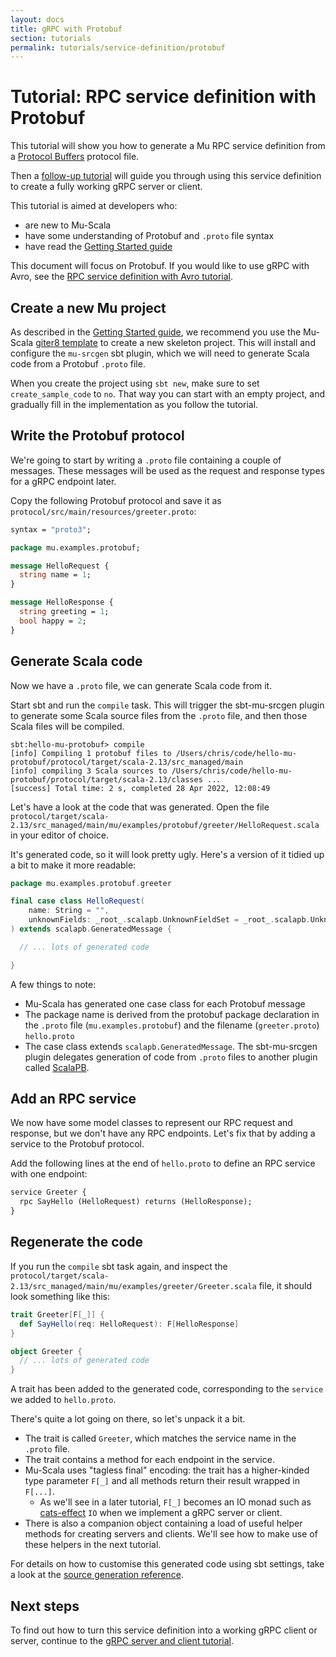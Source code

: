 ```yaml
---
layout: docs
title: gRPC with Protobuf
section: tutorials
permalink: tutorials/service-definition/protobuf
---
```


# Tutorial: RPC service definition with Protobuf

This tutorial will show you how to generate a Mu RPC service definition from a
[Protocol Buffers] protocol file.

Then a [follow-up tutorial](../grpc-server-client) will guide you through using
this service definition to create a fully working gRPC server or client.

This tutorial is aimed at developers who:

- are new to Mu-Scala
- have some understanding of Protobuf and `.proto` file syntax
- have read the [Getting Started guide](../../getting-started)

This document will focus on Protobuf. If you would like to use gRPC with Avro,
see the [RPC service definition with Avro tutorial](avro).

## Create a new Mu project

As described in the [Getting Started guide](../../getting-started), we recommend
you use the Mu-Scala [giter8
template](https://github.com/higherkindness/mu-scala.g8) to create a new
skeleton project. This will install and configure the `mu-srcgen` sbt plugin,
which we will need to generate Scala code from a Protobuf `.proto` file.

When you create the project using `sbt new`, make sure to set
`create_sample_code` to `no`. That way you can start with an empty project, and
gradually fill in the implementation as you follow the tutorial.

## Write the Protobuf protocol

We're going to start by writing a `.proto` file containing a couple of messages.
These messages will be used as the request and response types for a gRPC
endpoint later.

Copy the following Protobuf protocol and save it as
`protocol/src/main/resources/greeter.proto`:

```proto
syntax = "proto3";

package mu.examples.protobuf;

message HelloRequest {
  string name = 1;
}

message HelloResponse {
  string greeting = 1;
  bool happy = 2;
}
```

## Generate Scala code

Now we have a `.proto` file, we can generate Scala code from it.

Start sbt and run the `compile` task. This will trigger the sbt-mu-srcgen plugin
to generate some Scala source files from the `.proto` file, and then those Scala
files will be compiled.

```
sbt:hello-mu-protobuf> compile
[info] Compiling 1 protobuf files to /Users/chris/code/hello-mu-protobuf/protocol/target/scala-2.13/src_managed/main
[info] compiling 3 Scala sources to /Users/chris/code/hello-mu-protobuf/protocol/target/scala-2.13/classes ...
[success] Total time: 2 s, completed 28 Apr 2022, 12:08:49
```

Let's have a look at the code that was generated. Open the file
`protocol/target/scala-2.13/src_managed/main/mu/examples/protobuf/greeter/HelloRequest.scala`
in your editor of choice.

It's generated code, so it will look pretty ugly. Here's a version of it tidied
up a bit to make it more readable:

```scala
package mu.examples.protobuf.greeter

final case class HelloRequest(
    name: String = "",
    unknownFields: _root_.scalapb.UnknownFieldSet = _root_.scalapb.UnknownFieldSet.empty
) extends scalapb.GeneratedMessage {

  // ... lots of generated code

}
```

A few things to note:

- Mu-Scala has generated one case class for each Protobuf message
- The package name is derived from the protobuf package declaration in the
  `.proto` file (`mu.examples.protobuf`) and the filename (`greeter.proto`)
  `hello.proto`
- The case class extends `scalapb.GeneratedMessage`. The sbt-mu-srcgen plugin
  delegates generation of code from `.proto` files to another plugin called
  [ScalaPB].

## Add an RPC service

We now have some model classes to represent our RPC request and response, but we
don't have any RPC endpoints. Let's fix that by adding a service to the Protobuf
protocol.

Add the following lines at the end of `hello.proto` to define an RPC service
with one endpoint:

```proto
service Greeter {
  rpc SayHello (HelloRequest) returns (HelloResponse);
}
```

## Regenerate the code

If you run the `compile` sbt task again, and inspect the
`protocol/target/scala-2.13/src_managed/main/mu/examples/greeter/Greeter.scala`
file, it should look something like this:

```scala
trait Greeter[F[_]] {
  def SayHello(req: HelloRequest): F[HelloResponse]
}

object Greeter {
  // ... lots of generated code
}
```

A trait has been added to the generated code, corresponding to the `service` we
added to `hello.proto`.

There's quite a lot going on there, so let's unpack it a bit.

- The trait is called `Greeter`, which matches the service name in the `.proto`
  file.
- The trait contains a method for each endpoint in the service.
- Mu-Scala uses "tagless final" encoding: the trait has a higher-kinded
  type parameter `F[_]` and all methods return their result wrapped in `F[...]`.
  - As we'll see in a later tutorial, `F[_]` becomes an IO monad such as
    [cats-effect] `IO` when we implement a gRPC server or client.
- There is also a companion object containing a load of useful helper methods
  for creating servers and clients. We'll see how to make use of these helpers
  in the next tutorial.

For details on how to customise this generated code using sbt settings, take a
look at the [source generation reference](../../reference/source-generation).

## Next steps

To find out how to turn this service definition into a working gRPC client or
server, continue to the [gRPC server and client tutorial](../grpc-server-client).

[cats-effect]: https://typelevel.org/cats-effect/
[grpc]: https://grpc.io/
[protocol buffers]: https://developers.google.com/protocol-buffers
[ScalaPB]: https://scalapb.github.io/
